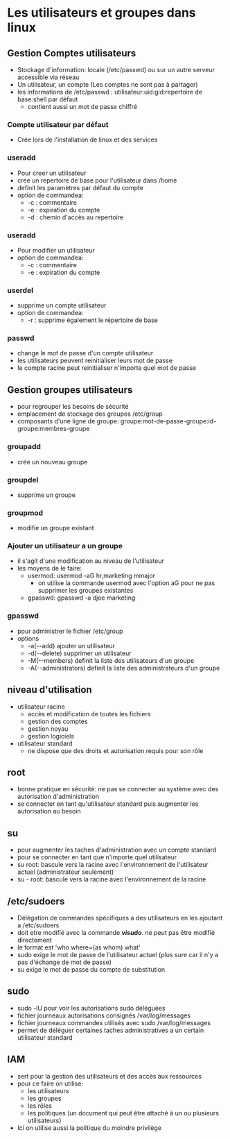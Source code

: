 # Les utilisateurs et groupes dans linux

## Gestion Comptes utilisateurs

- Stockage d'information: locale (/etc/passwd) ou sur un autre serveur accessible via réseau
- Un utilisateur, un compte (Les comptes ne sont pas à partager)
- les informations de /etc/passwd : utilisateur:uid:gid:repertoire de base:shell par défaut
  - contient aussi un mot de passe chiffré

### Compte utilisateur par défaut

- Crée lors de l'installation de linux et des services

### useradd

- Pour creer un utilisateur
- crée un repertoire de base pour l'utilisateur dans /home
- definit les paramètres par défaut du compte
- option de commandea:
  - -c : commentaire
  - -e : expiration du compte
  - -d : chemin d'accès au repertoire

### useradd

- Pour modifier un utilisateur
- option de commandea:
  - -c : commentaire
  - -e : expiration du compte

### userdel

- supprime un compte utilisateur
- option de commandea:
  - -r : supprime également le répertoire de base

### passwd

- change le mot de passe d'un compte utilisateur
- les utilisateurs peuvent reinitialiser leurs mot de passe
- le compte racine peut reinitialiser n'importe quel mot de passe

## Gestion groupes utilisateurs

- pour regrouper les besoins de sécurité
- emplacement de stockage des groupes /etc/group
- composants d'une ligne de groupe: groupe:mot-de-passe-groupe:id-groupe:membres-groupe

### groupadd

- crée un nouveau groupe

### groupdel

- supprime un groupe

### groupmod

- modifie un groupe existant

### Ajouter un utilisateur a un groupe

- il s'agit d'une modification au niveau de l'utilisateur
- les moyens de le faire:
  - usermod: usermod -aG hr,marketing mmajor
    - on utilise la commande usermod avec l'option aG pour ne pas supprimer les groupes existantes
  - gpasswd: gpasswd -a djoe marketing

### gpasswd

- pour administrer le fichier /etc/group
- options
  - -a(--add) ajouter un utilisateur
  - -d(--delete) supprimer un utilisateur
  - -M(--members) definit la liste des utilisateurs d'un groupe
  - -A(--administrators) definit la liste des administrateurs d'un groupe

## niveau d'utilisation

- utilisateur racine
  - accès et modification de toutes les fichiers
  - gestion des comptes
  - gestion noyau
  - gestion logiciels
- utilisateur standard
  - ne dispose que des droits et autorisation requis pour son rôle

## root

- bonne pratique en sécurité: ne pas se connecter au système avec des autorisation d'administration
- se connecter en tant qu'utilisateur standard puis augmenter les autorisation au besoin

## su

- pour augmenter les taches d'administration avec un compte standard
- pour se connecter en tant que n'importe quel utilisateur
- su root: bascule vers la racine avec l'environnement de l'utilisateur actuel (administrateur seulement)
- su - root: bascule vers la racine avec l'environnement de la racine

## /etc/sudoers

- Délégation de commandes spécifiques a des utilisateurs en les ajoutant a /etc/sudoers
- doit etre modifié avec la commande ***visudo***. ne peut pas être modifié directement
- le format est 'who where=(as whom) what'
- sudo exige le mot de passe de l'utilisateur actuel (plus sure car il n'y a pas d'échange de mot de passe)
- su exige le mot de passe du compte de substitution

## sudo
- sudo -lU pour voir les autorisations sudo déléguées
- fichier journeaux autorisations consignés /var/log/messages
- fichier journeaux commandes utilisés avec sudo /var/log/messages
- permet de déléguer certaines taches administratives a un certain utilisateur standard

## IAM 
- sert pour la gestion des utilisateurs et des accès aux ressources
- pour ce faire on utilise:
    - les utilisateurs
    - les groupes
    - les rôles 
    - les politiques (un document qui peut être attaché à un ou plusieurs utilisateurs)
- Ici on utilise aussi la politique du moindre privilège
